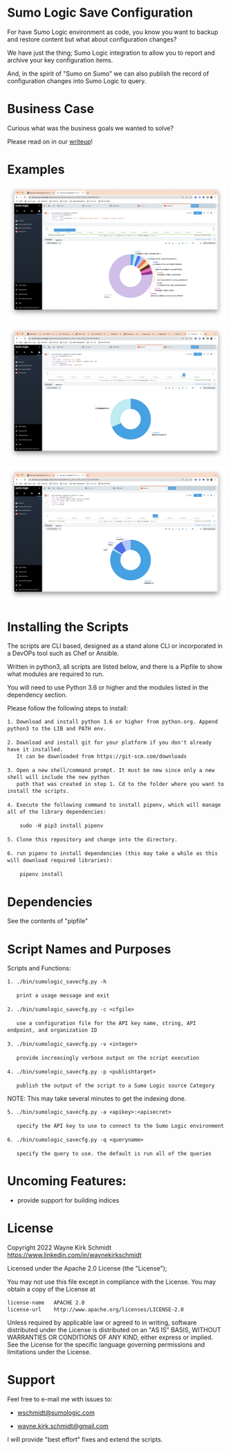 Sumo Logic Save Configuration
=============================

For have Sumo Logic environment as code, you know you want to backup and restore content but what about configuration changes?

We have just the thing; Sumo Logic integration to allow you to report and archive your key configuration items.

And, in the spirit of "Sumo on Sumo" we can also publish the record of configuration changes into Sumo Logic to query.

Business Case
=============

Curious what was the business goals we wanted to solve? 

Please read on in our [writeup](doc/writeup.md)!

Examples
========

![example1](doc/config_by_categories.png)

![example2](doc/dashboard_by_folders.png)

![example3](doc/roles_by_rights.png)

Installing the Scripts
=======================

The scripts are CLI based, designed as a stand alone CLI or incorporated in a DevOPs tool such as Chef or Ansible.

Written in python3, all scripts are listed below, and there is a Pipfile to show what modules are required to run.

You will need to use Python 3.6 or higher and the modules listed in the dependency section.  

Please follow the following steps to install:

    1. Download and install python 3.6 or higher from python.org. Append python3 to the LIB and PATH env.

    2. Download and install git for your platform if you don't already have it installed.
       It can be downloaded from https://git-scm.com/downloads
    
    3. Open a new shell/command prompt. It must be new since only a new shell will include the new python 
       path that was created in step 1. Cd to the folder where you want to install the scripts.
    
    4. Execute the following command to install pipenv, which will manage all of the library dependencies:
    
        sudo -H pip3 install pipenv 
 
    5. Clone this repository and change into the directory.

    6. run pipenv to install dependencies (this may take a while as this will download required libraries):

        pipenv install
        
Dependencies
============

See the contents of "pipfile"

Script Names and Purposes
=========================

Scripts and Functions:

    1. ./bin/sumologic_savecfg.py -h
  
       print a usage message and exit

    2. ./bin/sumologic_savecfg.py -c <cfgile>

       use a configuration file for the API key name, string, API endpoint, and organization ID

    3. ./bin/sumologic_savecfg.py -v <integer>

       provide increasingly verbose output on the script execution

    4. ./bin/sumologic_savecfg.py -p <publishtarget>

       publish the output of the script to a Sumo Logic source Category

NOTE: This may take several minutes to get the indexing done. 

    5. ./bin/sumologic_savecfg.py -a <apikey>:<apisecret>

       specify the API key to use to connect to the Sumo Logic environment

    6. ./bin/sumologic_savecfg.py -q <queryname>

       specify the query to use. the default is run all of the queries

Uncoming Features:
==================

*    provide support for building indices

License
=======

Copyright 2022 Wayne Kirk Schmidt
https://www.linkedin.com/in/waynekirkschmidt

Licensed under the Apache 2.0 License (the "License");

You may not use this file except in compliance with the License.
You may obtain a copy of the License at

    license-name   APACHE 2.0
    license-url    http://www.apache.org/licenses/LICENSE-2.0

Unless required by applicable law or agreed to in writing, software
distributed under the License is distributed on an "AS IS" BASIS,
WITHOUT WARRANTIES OR CONDITIONS OF ANY KIND, either express or implied.
See the License for the specific language governing permissions and
limitations under the License.

Support
=======

Feel free to e-mail me with issues to: 

*    wschmidt@sumologic.com

*    wayne.kirk.schmidt@gmail.com

I will provide "best effort" fixes and extend the scripts.
